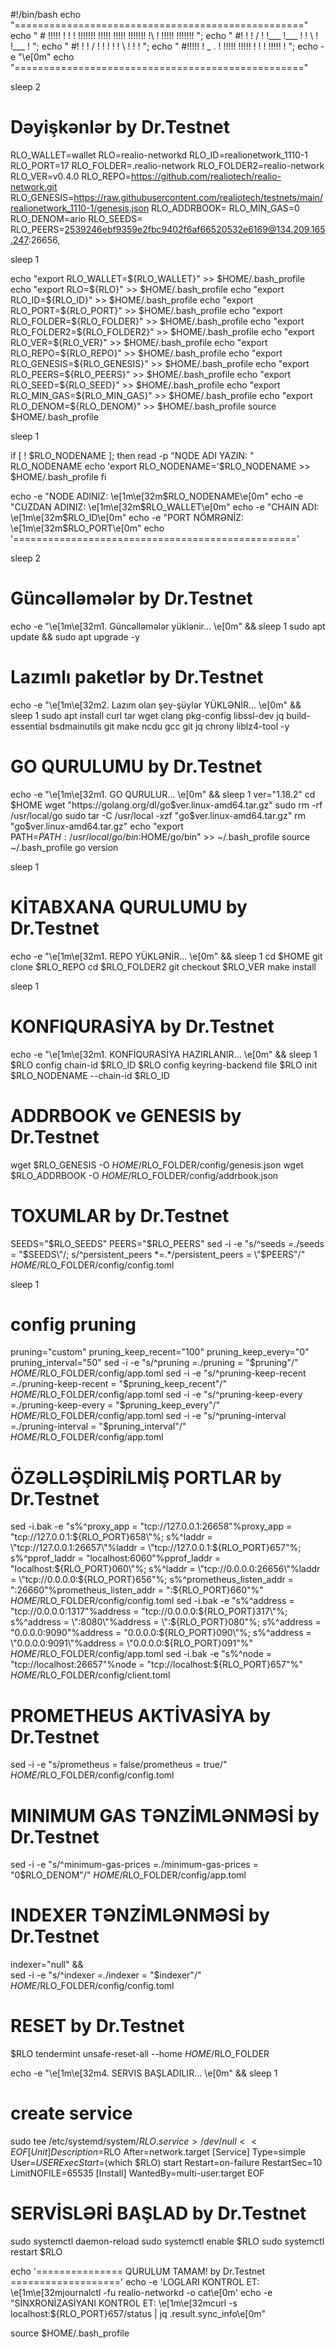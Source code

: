 #!/bin/bash
echo "=================================================="
echo " # !!!!!   ! ! !     !!!!!!!  !!!!!   !!!!!  !!!!!!! !\   !  !!!!!  !!!!!!!    ";
echo "  #!   !   !   /        !     !___    !___      !    ! \  !  !___      !     ";
echo "  #!   !   ! /          !     !           !     !    !  \ !  !         !      ";
echo "  #!!!!!   !  \_  .     !     !!!!!   !!!!!     !    !   \!  !!!!!     !      ";
echo -e "\e[0m"
echo "=================================================="


sleep 2

# Dəyişkənlər  by Dr.Testnet
RLO_WALLET=wallet
RLO=realio-networkd
RLO_ID=realionetwork_1110-1
RLO_PORT=17
RLO_FOLDER=.realio-network
RLO_FOLDER2=realio-network
RLO_VER=v0.4.0
RLO_REPO=https://github.com/realiotech/realio-network.git
RLO_GENESIS=https://raw.githubusercontent.com/realiotech/testnets/main/realionetwork_1110-1/genesis.json
RLO_ADDRBOOK=
RLO_MIN_GAS=0
RLO_DENOM=ario
RLO_SEEDS=
RLO_PEERS=2539246ebf9359e2fbc9402f6af66520532e6169@134.209.165.247:26656,


sleep 1

echo "export RLO_WALLET=${RLO_WALLET}" >> $HOME/.bash_profile
echo "export RLO=${RLO}" >> $HOME/.bash_profile
echo "export RLO_ID=${RLO_ID}" >> $HOME/.bash_profile
echo "export RLO_PORT=${RLO_PORT}" >> $HOME/.bash_profile
echo "export RLO_FOLDER=${RLO_FOLDER}" >> $HOME/.bash_profile
echo "export RLO_FOLDER2=${RLO_FOLDER2}" >> $HOME/.bash_profile
echo "export RLO_VER=${RLO_VER}" >> $HOME/.bash_profile
echo "export RLO_REPO=${RLO_REPO}" >> $HOME/.bash_profile
echo "export RLO_GENESIS=${RLO_GENESIS}" >> $HOME/.bash_profile
echo "export RLO_PEERS=${RLO_PEERS}" >> $HOME/.bash_profile
echo "export RLO_SEED=${RLO_SEED}" >> $HOME/.bash_profile
echo "export RLO_MIN_GAS=${RLO_MIN_GAS}" >> $HOME/.bash_profile
echo "export RLO_DENOM=${RLO_DENOM}" >> $HOME/.bash_profile
source $HOME/.bash_profile

sleep 1

if [ ! $RLO_NODENAME ]; then
	read -p "NODE ADI YAZIN: " RLO_NODENAME
	echo 'export RLO_NODENAME='$RLO_NODENAME >> $HOME/.bash_profile
fi

echo -e "NODE ADINIZ: \e[1m\e[32m$RLO_NODENAME\e[0m"
echo -e "CUZDAN ADINIZ: \e[1m\e[32m$RLO_WALLET\e[0m"
echo -e "CHAIN ADI: \e[1m\e[32m$RLO_ID\e[0m"
echo -e "PORT NÖMRƏNİZ: \e[1m\e[32m$RLO_PORT\e[0m"
echo '================================================='

sleep 2


# Güncəlləmələr by Dr.Testnet
echo -e "\e[1m\e[32m1. Güncəlləmələr yüklənir... \e[0m" && sleep 1
sudo apt update && sudo apt upgrade -y


# Lazımlı paketlər by Dr.Testnet
echo -e "\e[1m\e[32m2. Lazım olan şey-şüylər YÜKLƏNİR... \e[0m" && sleep 1
sudo apt install curl tar wget clang pkg-config libssl-dev jq build-essential bsdmainutils git make ncdu gcc git jq chrony liblz4-tool -y

# GO QURULUMU by Dr.Testnet
echo -e "\e[1m\e[32m1. GO QURULUR... \e[0m" && sleep 1
ver="1.18.2"
cd $HOME
wget "https://golang.org/dl/go$ver.linux-amd64.tar.gz"
sudo rm -rf /usr/local/go
sudo tar -C /usr/local -xzf "go$ver.linux-amd64.tar.gz"
rm "go$ver.linux-amd64.tar.gz"
echo "export PATH=$PATH:/usr/local/go/bin:$HOME/go/bin" >> ~/.bash_profile
source ~/.bash_profile
go version

sleep 1

# KİTABXANA QURULUMU by Dr.Testnet
echo -e "\e[1m\e[32m1. REPO YÜKLƏNİR... \e[0m" && sleep 1
cd $HOME
git clone $RLO_REPO
cd $RLO_FOLDER2
git checkout $RLO_VER
make install

sleep 1

# KONFIQURASİYA by Dr.Testnet
echo -e "\e[1m\e[32m1. KONFİQURASİYA HAZIRLANIR... \e[0m" && sleep 1
$RLO config chain-id $RLO_ID
$RLO config keyring-backend file
$RLO init $RLO_NODENAME --chain-id $RLO_ID

# ADDRBOOK ve GENESIS by Dr.Testnet
wget $RLO_GENESIS -O $HOME/$RLO_FOLDER/config/genesis.json
wget $RLO_ADDRBOOK -O $HOME/$RLO_FOLDER/config/addrbook.json

# TOXUMLAR by Dr.Testnet
SEEDS="$RLO_SEEDS"
PEERS="$RLO_PEERS"
sed -i -e "s/^seeds *=.*/seeds = \"$SEEDS\"/; s/^persistent_peers *=.*/persistent_peers = \"$PEERS\"/" $HOME/$RLO_FOLDER/config/config.toml

sleep 1


# config pruning
pruning="custom"
pruning_keep_recent="100"
pruning_keep_every="0"
pruning_interval="50"
sed -i -e "s/^pruning *=.*/pruning = \"$pruning\"/" $HOME/$RLO_FOLDER/config/app.toml
sed -i -e "s/^pruning-keep-recent *=.*/pruning-keep-recent = \"$pruning_keep_recent\"/" $HOME/$RLO_FOLDER/config/app.toml
sed -i -e "s/^pruning-keep-every *=.*/pruning-keep-every = \"$pruning_keep_every\"/" $HOME/$RLO_FOLDER/config/app.toml
sed -i -e "s/^pruning-interval *=.*/pruning-interval = \"$pruning_interval\"/" $HOME/$RLO_FOLDER/config/app.toml


# ÖZƏLLƏŞDİRİLMİŞ PORTLAR by Dr.Testnet
sed -i.bak -e "s%^proxy_app = \"tcp://127.0.0.1:26658\"%proxy_app = \"tcp://127.0.0.1:${RLO_PORT}658\"%; s%^laddr = \"tcp://127.0.0.1:26657\"%laddr = \"tcp://127.0.0.1:${RLO_PORT}657\"%; s%^pprof_laddr = \"localhost:6060\"%pprof_laddr = \"localhost:${RLO_PORT}060\"%; s%^laddr = \"tcp://0.0.0.0:26656\"%laddr = \"tcp://0.0.0.0:${RLO_PORT}656\"%; s%^prometheus_listen_addr = \":26660\"%prometheus_listen_addr = \":${RLO_PORT}660\"%" $HOME/$RLO_FOLDER/config/config.toml
sed -i.bak -e "s%^address = \"tcp://0.0.0.0:1317\"%address = \"tcp://0.0.0.0:${RLO_PORT}317\"%; s%^address = \":8080\"%address = \":${RLO_PORT}080\"%; s%^address = \"0.0.0.0:9090\"%address = \"0.0.0.0:${RLO_PORT}090\"%; s%^address = \"0.0.0.0:9091\"%address = \"0.0.0.0:${RLO_PORT}091\"%" $HOME/$RLO_FOLDER/config/app.toml
sed -i.bak -e "s%^node = \"tcp://localhost:26657\"%node = \"tcp://localhost:${RLO_PORT}657\"%" $HOME/$RLO_FOLDER/config/client.toml

# PROMETHEUS AKTİVASİYA by Dr.Testnet
sed -i -e "s/prometheus = false/prometheus = true/" $HOME/$RLO_FOLDER/config/config.toml

# MINIMUM GAS TƏNZİMLƏNMƏSİ by Dr.Testnet
sed -i -e "s/^minimum-gas-prices *=.*/minimum-gas-prices = \"0$RLO_DENOM\"/" $HOME/$RLO_FOLDER/config/app.toml

# INDEXER TƏNZİMLƏNMƏSİ by Dr.Testnet
indexer="null" && \
sed -i -e "s/^indexer *=.*/indexer = \"$indexer\"/" $HOME/$RLO_FOLDER/config/config.toml

# RESET by Dr.Testnet
$RLO tendermint unsafe-reset-all --home $HOME/$RLO_FOLDER

echo -e "\e[1m\e[32m4. SERVIS BAŞLADILIR... \e[0m" && sleep 1
# create service
sudo tee /etc/systemd/system/$RLO.service > /dev/null <<EOF
[Unit]
Description=$RLO
After=network.target
[Service]
Type=simple
User=$USER
ExecStart=$(which $RLO) start
Restart=on-failure
RestartSec=10
LimitNOFILE=65535
[Install]
WantedBy=multi-user.target
EOF


# SERVİSLƏRİ BAŞLAD by Dr.Testnet
sudo systemctl daemon-reload
sudo systemctl enable $RLO
sudo systemctl restart $RLO

echo '=============== QURULUM TAMAM! by Dr.Testnet ==================='
echo -e 'LOGLARI KONTROL ET: \e[1m\e[32mjournalctl -fu realio-networkd -o cat\e[0m'
echo -e "SİNXRONİZASİYANI KONTROL ET: \e[1m\e[32mcurl -s localhost:${RLO_PORT}657/status | jq .result.sync_info\e[0m"

source $HOME/.bash_profile
